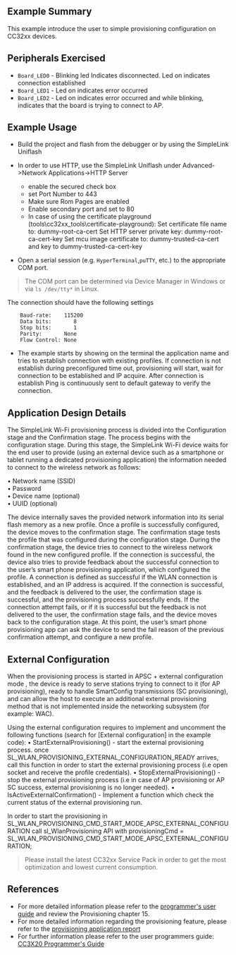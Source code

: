 ## Example Summary

This example introduce the user to simple provisioning configuration on CC32xx devices.

## Peripherals Exercised

* `Board_LED0` - Blinking led Indicates disconnected. Led on indicates connection established
* `Board_LED1` - Led on indicates error occurred
* `Board_LED2` - Led on indicates error occurred
and while blinking, indicates that the board is trying to connect to AP.

## Example Usage


* Build the project and flash from the debugger or by using the SimpleLink Uniflash 
* In order to use HTTP, use the SimpleLink Uniflash under Advanced->Network Applications->HTTP Server
  - enable the secured check box
  - set Port Number to 443
  - Make sure Rom Pages are enabled
  - Enable secondary port and set to 80
  - In case of using the certificate playground (tools\cc32xx_tools\certificate-playground):
    Set certificate file name to: dummy-root-ca-cert 
    Set HTTP server private key: dummy-root-ca-cert-key
    Set mcu image certificate to: dummy-trusted-ca-cert and key to dummy-trusted-ca-cert-key


* Open a serial session (e.g. `HyperTerminal`,`puTTY`, etc.) to the appropriate COM port.
> The COM port can be determined via Device Manager in Windows or via `ls /dev/tty*` in Linux.

The connection should have the following settings
```
    Baud-rate:    115200
    Data bits:       8
    Stop bits:       1
    Parity:       None
    Flow Control: None
```

* The example starts by showing on the terminal the application name and tries to establish connection with existing profiles.
If connection is not establish during preconfigured time out, provisioning will start, wait for connection to be established and IP acquire.
After connection is establish Ping is continuously sent to default gateway to verify the connection.


## Application Design Details

The SimpleLink Wi-Fi provisioning process is divided into the Configuration stage and the Confirmation stage. 
The process begins with the configuration stage. During this stage, the SimpleLink Wi-Fi device waits for the end user to provide 
(using an external device such as a smartphone or tablet running a dedicated provisioning application) the information needed to connect to 
the wireless network as follows:  

•  Network name (SSID)  
•  Password  
•  Device name (optional)  
•  UUID (optional)  

The device internally saves the provided network information into its serial flash memory as a new profile. Once a profile is successfully configured, 
the device moves to the confirmation stage. The confirmation stage tests the profile that was configured during the configuration stage. 
During the confirmation stage, the device tries to connect to the wireless network found in the new configured profile. 
If the connection is successful, the device also tries to provide feedback about the successful connection to the user’s smart phone provisioning application, 
which configured the profile. A connection is defined as successful if the WLAN connection is established, and an IP address is acquired.
If the connection is successful, and the feedback is delivered to the user, the confirmation stage is successful, and the provisioning process successfully ends. 
If the connection attempt fails, or if it is successful but the feedback is not delivered to the user, the confirmation stage fails, 
and the device moves back to the configuration stage. At this point, the user’s smart phone provisioning app can ask the device to send the fail reason 
of the previous confirmation attempt, and configure a new profile.

## External Configuration

When the provisioning process is started in APSC + external configuration mode , the device is ready to
serve stations trying to connect to it (for AP provisioning), ready to handle SmartConfig transmissions (SC
provisioning), and can allow the host to execute an additional external provisioning method that is not
implemented inside the networking subsystem (for example: WAC).

Using the external configuration requires to implement and uncomment the following functions (search for [External configuration] in the example code):
•  StartExternalProvisioning() - start the external provisioning process. once SL_WLAN_PROVISIONING_EXTERNAL_CONFIGURATION_READY arrives, call this 
function in order to start the external provisioning process (i.e open socket and receive the profile credentials).
•  StopExternalProvisioning() - stop the external provisioning process (i.e in case of AP provisioning or AP SC success, external provisioning is no longer needed).
•  IsActiveExternalConfirmation() - Implement a function which check the current status of the external provisioning run.

In order to start the provisioning in SL_WLAN_PROVISIONING_CMD_START_MODE_APSC_EXTERNAL_CONFIGURATION call sl_WlanProvisioning API with 
provisioningCmd = SL_WLAN_PROVISIONING_CMD_START_MODE_APSC_EXTERNAL_CONFIGURATION; 


> Please install the latest CC32xx Service Pack in order to get the most optimization and lowest current consumption.

## References
* For more detailed information please refer to the [programmer's user guide](http://www.ti.com/lit/SWRU455) and review the Provisioning chapter 15.
* For more detailed information regarding the provisioning feature, please refer to the [provisioning application report](http://www.ti.com/lit/SWRA513)
* For further information please refer to the user programmers guide: [CC3X20 Programmer's Guide](http://www.ti.com/lit/swru455)

